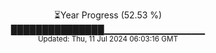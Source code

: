 <p align="center">
⏳Year Progress (52.53 %)<br>
███████████████▁▁▁▁▁▁▁▁▁▁▁▁▁▁▁ <br>
<sub>Updated: Thu, 11 Jul 2024 06:03:16 GMT</sub>
</p>

